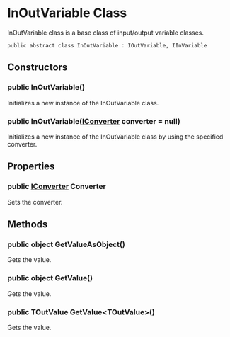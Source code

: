 # InOutVariable Class
InOutVariable class is a base class of input/output variable classes.
<pre><code>public abstract class InOutVariable : IOutVariable, IInVariable
</code></pre>

## Constructors

### public InOutVariable()

Initializes a new instance of the InOutVariable class.

### public InOutVariable([IConverter]() converter = null)

Initializes a new instance of the InOutVariable class by using the specified converter.

## Properties

### public [IConverter]() Converter

Sets the converter.

## Methods

### public object GetValueAsObject()

Gets the value.

### public object GetValue()

Gets the value.

### public TOutValue GetValue&lt;TOutValue&gt;()
Gets the value.
